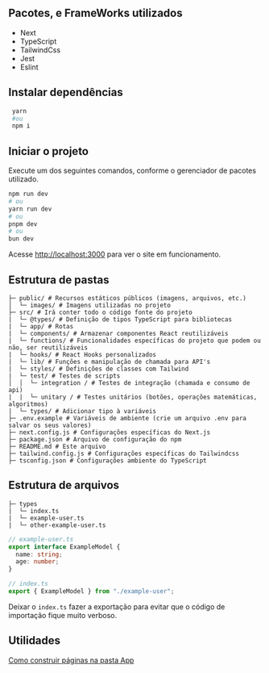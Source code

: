 ## Pacotes, e FrameWorks utilizados

- Next
- TypeScript
- TailwindCss
- Jest
- Eslint

## Instalar dependências

```bash
 yarn
 #ou
 npm i
```

## Iniciar o projeto

Execute um dos seguintes comandos, conforme o gerenciador de pacotes utilizado.

```bash
npm run dev
# ou
yarn run dev
# ou
pnpm dev
# ou
bun dev
```

Acesse [http://localhost:3000](http://localhost:3000) para ver o site em funcionamento.

## Estrutura de pastas

```
├─ public/ # Recursos estáticos públicos (imagens, arquivos, etc.)
│  └─ images/ # Imagens utilizadas no projeto
├─ src/ # Irá conter todo o código fonte do projeto
|  └─ @types/ # Definição de tipos TypeScript para bibliotecas
|  └─ app/ # Rotas
|  └─ components/ # Armazenar componentes React reutilizáveis
|  └─ functions/ # Funcionalidades específicas do projeto que podem ou não, ser reutilizáveis
|  └─ hooks/ # React Hooks personalizados
|  └─ lib/ # Funções e manipulação de chamada para API's
|  └─ styles/ # Definições de classes com Tailwind
|  └─ test/ # Testes de scripts
│  │  └─ integration / # Testes de integração (chamada e consumo de api)
|  |  └─ unitary / # Testes unitários (botões, operações matemáticas, algoritmos)
|  └─ types/ # Adicionar tipo à variáveis
├─ .env.example # Variáveis de ambiente (crie um arquivo .env para salvar os seus valores)
├─ next.config.js # Configurações específicas do Next.js
├─ package.json # Arquivo de configuração do npm
├─ README.md # Este arquivo
├─ tailwind.config.js # Configurações específicas do Tailwindcss
├─ tsconfig.json # Configurações ambiente do TypeScript
```

## Estrutura de arquivos

```
├─ types
|  └─ index.ts
|  └─ example-user.ts
|  └─ other-example-user.ts
```

```typescript
// example-user.ts
export interface ExampleModel {
  name: string;
  age: number;
}
```

```typescript
// index.ts
export { ExampleModel } from "./example-user";
```

Deixar o `index.ts` fazer a exportação para evitar que o código de importação fique muito verboso.

## Utilidades
[Como construir páginas na pasta App](https://www.youtube.com/watch?v=hlZ_qZvL3e8&ab_channel=GusQuemFala)
